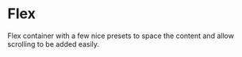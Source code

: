# Flex

Flex container with a few nice presets to space the content and allow
scrolling to be added easily.

[html: examples/flex.html : component.md]: #
